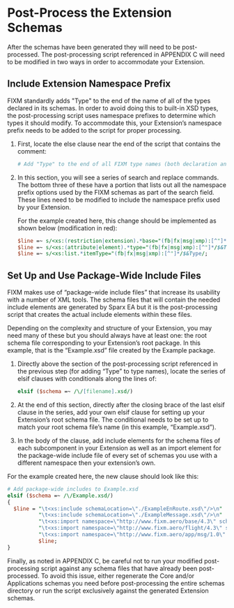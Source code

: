 # Post-Process the Extension Schemas

After the schemas have been generated they will need to be
post-processed. The post-processing script referenced in APPENDIX C will need to be modified in two ways in order to accommodate your Extension.

## Include Extension Namespace Prefix

FIXM standardly adds "Type" to the end of the name of all of the types
declared in its schemas. In order to avoid doing this to built-in XSD
types, the post-processing script uses namespace prefixes to determine
which types it should modify. To accommodate this, your Extension’s
namespace prefix needs to be added to the script for proper processing.

1. First, locate the else clause near the end of the script that
    contains the comment:

    ```perl
    # Add "Type" to the end of all FIXM type names (both declaration and use).
    ```

2. In this section, you will see a series of search and replace
    commands. The bottom three of these have a portion that lists out
    all the namespace prefix options used by the FIXM schemas as part of
    the search field. These lines need to be modified to include the
    namespace prefix used by your Extension.

    For the example created here, this change should be implemented as shown below (modification in red):

    ```perl
    $line =~ s/<xs:(restriction|extension).*base="(fb|fx|msg|xmp):[^"]*/$&Type/;
    $line =~ s/<xs:(attribute|element).*type="(fb|fx|msg|xmp):[^"]*/$&Type/;
    $line =~ s/<xs:list.*itemType="(fb|fx|msg|xmp):[^"]*/$&Type/;
    ```

## Set Up and Use Package-Wide Include Files

FIXM makes use of “package-wide include files” that increase its
usability with a number of XML tools. The schema files that will contain
the needed include elements are generated by Sparx EA but it is the
post-processing script that creates the actual include elements within
these files.

Depending on the complexity and structure of your Extension, you may
need many of these but you should always have at least one: the root
schema file corresponding to your Extension’s root package. In this
example, that is the “Example.xsd” file created by the Example package.

1. Directly above the section of the post-processing script referenced
    in the previous step (for adding “Type” to type names), locate the
    series of elsif clauses with conditionals along the lines of:

    ```perl
    elsif ($schema =~ /\/[filename].xsd/)
    ```

2. At the end of this section, directly after the closing brace of the
    last elsif clause in the series, add your own elsif clause for
    setting up your Extension’s root schema file. The conditional needs
    to be set up to match your root schema file’s name (in this example,
    “Example.xsd”).

3. In the body of the clause, add include elements for the schema files
    of each subcomponent in your Extension as well as an import element
    for the package-wide include file of every set of schemas you use
    with a different namespace then your extension’s own.

For the example created here, the new clause should look like this:

```perl
# Add package-wide includes to Example.xsd
elsif ($schema =~ /\/Example.xsd/)
{
  $line = "\t<xs:include schemaLocation=\"./ExampleEnRoute.xsd\"/>\n" .
          "\t<xs:include schemaLocation=\"./ExampleMessage.xsd\"/>\n" .
          "\t<xs:import namespace=\"http://www.fixm.aero/base/4.3\" schemaLocation=\"../../core/base/Base.xsd\"/>\n" .
          "\t<xs:import namespace=\"http://www.fixm.aero/flight/4.3\" schemaLocation=\"../../core/flight/Flight.xsd\"/>\n" .
          "\t<xs:import namespace=\"http://www.fixm.aero/app/msg/1.0\" schemaLocation=\"../../applications/basicmessage/BasicMessage.xsd\"/>\n" .
          $line;
}
```

Finally, as noted in APPENDIX C, be careful not to run your modified
post-processing script against any schema files that have already been
post-processed. To avoid this issue, either regenerate the Core and/or
Applications schemas you need before post-processing the entire schemas
directory or run the script exclusively against the generated Extension
schemas.
